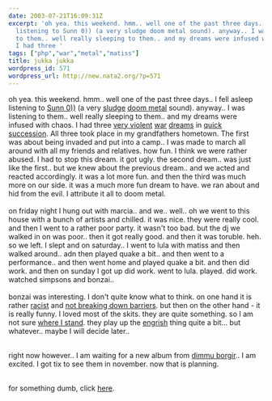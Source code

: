```yaml
---
date: 2003-07-21T16:09:31Z
excerpt: 'oh yea. this weekend. hmm.. well one of the past three days.. I fell asleep
  listening to Sunn 0)) (a very sludge doom metal sound). anyway.. I was listening
  to them.. well really sleeping to them.. and my dreams were infused with chaos.
  I had three '
tags: ["php","war","metal","matiss"]
title: jukka jukka
wordpress_id: 571
wordpress_url: http://new.nata2.org/?p=571
---
```


oh yea. this weekend. hmm.. well one of the past three days.. I fell asleep listening to <a href="http://www.southernlord.com/sunn.htm">Sunn 0))</a> (a very <a href="http://www.metal-sludge.com/">sludge</a> <a href="http://www.doom-metal.com/">doom metal</a> sound). anyway.. I was listening to them.. well really sleeping to them.. and my dreams were infused with chaos. I had three <a href="http://www.rjgeib.com/thoughts/killing/killing.jpg">very violent</a> <a href="http://www.wsu.edu/DrUniverse/war.jpg">war</a> <a href="http://homepage.mac.com/rhurt/gallery/archives/gl-dreams.jpg">dreams</a> in <a href="http://www.pitcherinn.com/mallard1.jpg">quick succession</a>. All three took place in my grandfathers hometown. The first was about being invaded and put into a camp.. I was made to march all around with all my friends and relatives. how fun. I think we were rather abused. I had to stop this dream. it got ugly. the second dream.. was just like the first.. but we knew about the previous dream.. and we acted and reacted accordingly. it was a lot more fun. and then the third was much more on our side. it was a much more fun dream to have. we ran about and hid from the evil. I attribute it all to doom metal. <br/><br/>on friday night I hung out with marcia.. and we.. well.. oh we went to this house with a bunch of artists and chilled. it was nice. they were really cool. and then I went to a rather poor party. it wasn't too bad. but the dj we walked in on was poor.. then it got really good. and then it was toruble. heh. so we left. I slept and on saturday.. I went to lula with matiss and then walked around.. adn then played quake a bit.. and then went to a performance.. and then went home and played quake a bit. and then did work. and then on sunday I got up did work. went to lula. played. did work. watched simpsons and bonzai.. <br/><br/>bonzai was interesting. I don't quite know what to think. on one hand it is rather <a href="http://la.indymedia.org/news/2003/07/73003_comment.php">racist</a> and <a href="http://www.modelminority.com/images/postcards/banzai.gif">not breaking down barriers</a>. but then on the other hand - it is really funny. I loved most of the skits. they are quite something. so I am not sure <a href="http://www.modelminority.com/article464.html">where I stand</a>. they play up the <a href="http://www.engrish.com">engrish</a> thing quite a bit... but whatever.. maybe I will decide later.. <br/><br/>

right now however.. I am waiting for a new album from <a href="http://www.dimmu-borgir.com/">dimmu borgir</a>.. I am excited. I got tix to see them in november. now that is planning. <br/><br/>


for something dumb, click <a href="http://www.mp3it.com/artist.php?artist_id=38">here</a>.
